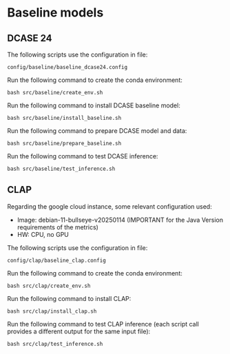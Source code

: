 # Baseline models

## DCASE 24

The following scripts use the configuration in file:

```
config/baseline/baseline_dcase24.config
```

Run the following command to create the conda environment:

```
bash src/baseline/create_env.sh
```

Run the following command to install DCASE baseline model:

```
bash src/baseline/install_baseline.sh
```

Run the following command to prepare DCASE model and data:

```
bash src/baseline/prepare_baseline.sh
```

Run the following command to test DCASE inference:

```
bash src/baseline/test_inference.sh
```

## CLAP

Regarding the google cloud instance, some relevant configuration used:
- Image: debian-11-bullseye-v20250114 (IMPORTANT for the Java Version requirements of the metrics)
- HW: CPU, no GPU

The following scripts use the configuration in file:

```
config/clap/baseline_clap.config
```

Run the following command to create the conda environment:

```
bash src/clap/create_env.sh
```

Run the following command to install CLAP:

```
bash src/clap/install_clap.sh
```

Run the following command to test CLAP inference (each script call provides a different output for the same input file):

```
bash src/clap/test_inference.sh
```